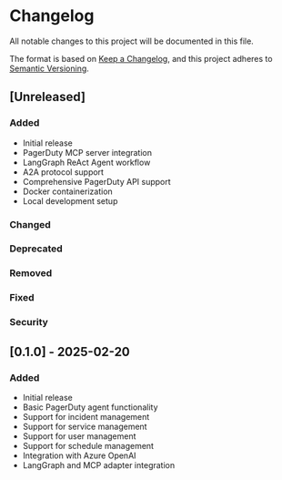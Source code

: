 # Changelog

All notable changes to this project will be documented in this file.

The format is based on [Keep a Changelog](https://keepachangelog.com/en/1.0.0/),
and this project adheres to [Semantic Versioning](https://semver.org/spec/v2.0.0.html).

## [Unreleased]

### Added
- Initial release
- PagerDuty MCP server integration
- LangGraph ReAct Agent workflow
- A2A protocol support
- Comprehensive PagerDuty API support
- Docker containerization
- Local development setup

### Changed

### Deprecated

### Removed

### Fixed

### Security

## [0.1.0] - 2025-02-20

### Added
- Initial release
- Basic PagerDuty agent functionality
- Support for incident management
- Support for service management
- Support for user management
- Support for schedule management
- Integration with Azure OpenAI
- LangGraph and MCP adapter integration 